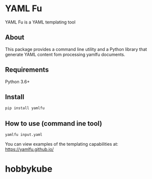 # YAML Fu

YAML Fu is a YAML templating tool

## About

This package provides a command line utility and a Python library that generate YAML content fom processing yamlfu documents.

## Requirements
Python 3.6+


## Install

```bash
pip install yamlfu
```

## How to use (command ine tool)
```bash
yamlfu input.yaml
```

You can view examples of the templating capabilities at:
https://yamlfu.github.io/

# hobbykube
